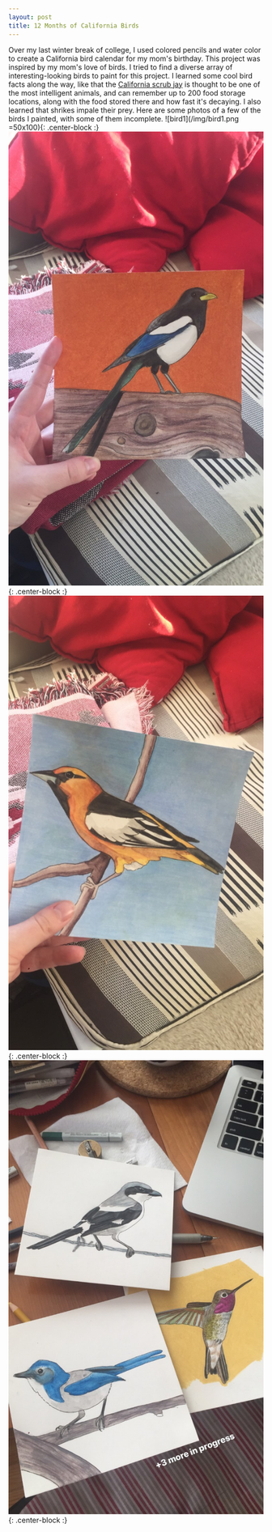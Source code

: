 ```yaml
---
layout: post
title: 12 Months of California Birds
---
```


Over my last winter break of college, I used colored pencils and water color to create a California bird calendar for my mom's birthday. This project was inspired by my mom's love of birds. I tried to find a diverse array of interesting-looking birds to paint for this project. I learned some cool bird facts along the way, like that the [California scrub jay](https://en.wikipedia.org/wiki/California_scrub_jay) is thought to be one of the most intelligent animals, and can remember up to 200 food storage locations, along with the food stored there and how fast it's decaying. I also learned that shrikes impale their prey. Here are some photos of a few of the birds I painted, with some of them incomplete. 
![bird1](/img/bird1.png =50x100){: .center-block :}
![bird2](/img/bird2.png){: .center-block :}
![bird3](/img/bird3.png){: .center-block :}
![bird4](/img/bird4.png){: .center-block :}


